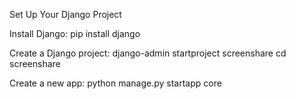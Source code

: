  Set Up Your Django Project
 
Install Django:
pip install django

Create a Django project:
django-admin startproject screenshare
cd screenshare

Create a new app:
python manage.py startapp core
